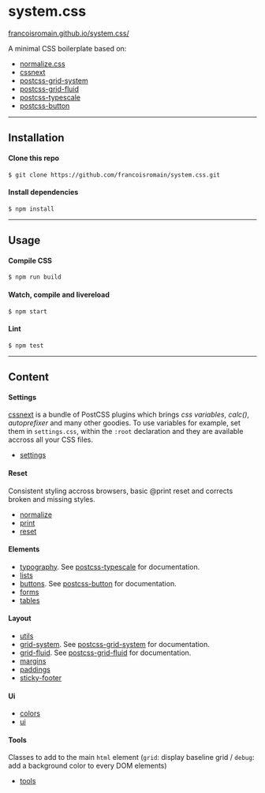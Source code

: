 # system.css

[francoisromain.github.io/system.css/](http://francoisromain.github.io/system.css)

A minimal CSS boilerplate based on:

- [normalize.css](https://necolas.github.io/normalize.css/)
- [cssnext](http://cssnext.io)
- [postcss-grid-system](http://francoisromain.github.io/postcss-grid-system)
- [postcss-grid-fluid](http://francoisromain.github.io/postcss-grid-fluid)
- [postcss-typescale](http://francoisromain.github.io/postcss-typescale)
- [postcss-button](http://francoisromain.github.io/postcss-button)

* * * 

## Installation

#### Clone this repo

    $ git clone https://github.com/francoisromain/system.css.git

#### Install dependencies

    $ npm install

* * * 

## Usage

#### Compile CSS

    $ npm run build

#### Watch, compile and livereload

    $ npm start

#### Lint

    $ npm test

* * * 

## Content

#### Settings

[cssnext](http://cssnext.io) is a bundle of PostCSS plugins which brings _css variables_, _calc()_, _autoprefixer_ and many other goodies. To use variables for example, set them in `settings.css`, within the `:root` declaration and they are available accross all your CSS files. 

- [settings](https://github.com/francoisromain/system.css/blob/master/src/settings.css)

#### Reset

Consistent styling accross browsers, basic @print reset and corrects broken and missing styles. 

- [normalize](https://github.com/necolas/normalize.css/blob/master/src/normalize.css)
- [print](https://github.com/francoisromain/system.css/blob/master/src/print.css)
- [reset](https://github.com/francoisromain/system.css/blob/master/src/reset.css)

#### Elements

- [typography](https://github.com/francoisromain/system.css/blob/master/src/typography.css). See [postcss-typescale](https://github.com/francoisromain/postcss-typescale#usage) for documentation.
- [lists](https://github.com/francoisromain/system.css/blob/master/src/lists.css)
- [buttons](https://github.com/francoisromain/system.css/blob/master/src/buttons.css). See [postcss-button](https://github.com/francoisromain/postcss-button#usage) for documentation.
- [forms](https://github.com/francoisromain/system.css/blob/master/src/forms.css)
- [tables](https://github.com/francoisromain/system.css/blob/master/src/tables.css)

#### Layout

- [utils](https://github.com/francoisromain/system.css/blob/master/src/utils.css)
- [grid-system](https://github.com/francoisromain/system.css/blob/master/src/grid-postcss-structure). See [postcss-grid-system](https://github.com/francoisromain/postcss-grid-system#usage) for documentation.
- [grid-fluid](https://github.com/francoisromain/system.css/blob/master/src/grid-fluid.css). See [postcss-grid-fluid](https://github.com/francoisromain/postcss-grid-fluid#usage) for documentation.
- [margins](https://github.com/francoisromain/system.css/blob/master/src/margins.css)
- [paddings](https://github.com/francoisromain/system.css/blob/master/src/paddings.css)
- [sticky-footer](https://github.com/francoisromain/system.css/blob/master/src/sticky-footer.css)

#### Ui

- [colors](https://github.com/francoisromain/system.css/blob/master/src/colors.css)
- [ui](https://github.com/francoisromain/system.css/blob/master/src/ui.css)

#### Tools

Classes to add to the main `html` element (`grid`: display baseline grid / `debug`: add a background color to every DOM elements)

- [tools](https://github.com/francoisromain/system.css/blob/master/src/tools.css)
